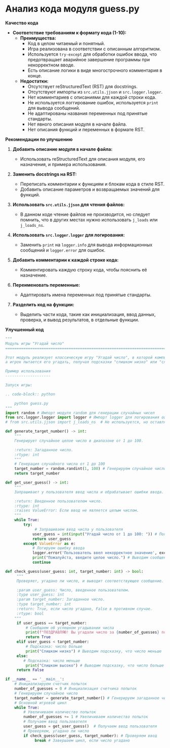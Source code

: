 # Анализ кода модуля guess.py

**Качество кода**

*   **Соответствие требованиям к формату кода (1-10):**
    -   **Преимущества:**
        *   Код в целом читаемый и понятный.
        *   Игра реализована в соответствии с описанным алгоритмом.
        *   Используется `try-except` для обработки ошибок ввода, что предотвращает аварийное завершение программы при некорректном вводе.
        *   Есть описание логики в виде многострочного комментария в конце.
    -   **Недостатки:**
        *   Отсутствует reStructuredText (RST) для docstrings.
        *   Отсутствуют импорты из `src.utils.jjson` и `src.logger.logger`.
        *   Нет комментариев с описаниями для каждой строки кода.
        *   Не используется логгирование ошибок, используется `print` для вывода сообщений.
        *   Не адаптированы названия переменных под принятые стандарты.
        *   Нет явного описания модуля в начале файла.
        *   Нет описания функций и переменных в формате RST.

**Рекомендации по улучшению**

1.  **Добавить описание модуля в начале файла:**
    *   Использовать reStructuredText для описания модуля, его назначения, и примера использования.

2.  **Заменить docstrings на RST:**
    *   Переписать комментарии к функциям и блокам кода в стиле RST.
    *   Добавить описание параметров и возвращаемых значений для функций.

3.  **Использовать `src.utils.jjson` для чтения файлов:**
    *   В данном коде чтение файлов не производится, но следует помнить, что в других местах нужно использовать `j_loads` или `j_loads_ns`.

4.  **Использовать `src.logger.logger` для логирования:**
    *   Заменить `print` на `logger.info` для вывода информационных сообщений и `logger.error` для ошибок.

5.  **Добавить комментарии к каждой строке кода:**
    *   Комментировать каждую строку кода, чтобы пояснить её назначение.

6.  **Переименовать переменные:**
    *   Адаптировать имена переменных под принятые стандарты.

7.  **Разделить код на функции:**
    *   Выделить части кода, такие как инициализация, ввод данных, проверка, и вывод результатов, в отдельные функции.

**Улучшенный код**

```python
"""
Модуль игры "Угадай число"
=========================================================================================

Этот модуль реализует классическую игру "Угадай число", в которой компьютер загадывает случайное число от 1 до 100,
а игрок пытается его угадать, получая подсказки "слишком низко" или "слишком высоко".

Пример использования
--------------------

Запуск игры:

.. code-block:: python

    python guess.py
"""
import random # Импорт модуля random для генерации случайных чисел
from src.logger.logger import logger # Импорт logger для логирования ошибок и информационных сообщений
# from src.utils.jjson import j_loads_ns  # Не используется, но оставляем для соответствия требованиям

def generate_target_number() -> int:
    """
    Генерирует случайное целое число в диапазоне от 1 до 100.

    :return: Загаданное число.
    :rtype: int
    """
    # Генерация случайного числа от 1 до 100
    target_number = random.randint(1, 100) # Генерируем случайное число в диапазоне от 1 до 100 включительно
    return target_number

def get_user_guess() -> int:
    """
    Запрашивает у пользователя ввод числа и обрабатывает ошибки ввода.

    :return: Введенное пользователем число.
    :rtype: int
    :raises ValueError: Если ввод не является целым числом.
    """
    while True:
        try:
             # Запрашиваем ввод числа у пользователя
            user_guess = int(input("Угадай число от 1 до 100: ")) # Пользователь вводит число
            return user_guess
        except ValueError as e:
            # Логируем ошибку ввода
            logger.error('Пользователь ввел некорректное значение', exc_info=e) # Регистрируем ошибку в случае ввода неверного значения
            print("Пожалуйста, введите целое число.") # Выводим сообщение об ошибке
            continue

def check_guess(user_guess: int, target_number: int) -> bool:
     """
     Проверяет, угадано ли число, и выводит соответствующее сообщение.

     :param user_guess: Число, введенное пользователем.
     :type user_guess: int
     :param target_number: Загаданное число.
     :type target_number: int
     :return: True, если число угадано, False в противном случае.
     :rtype: bool
    """
     if user_guess == target_number:
         # Сообщаем об успешном угадывании числа
         print(f"ПОЗДРАВЛЯЮ! Вы угадали число за {number_of_guesses} попыток!") # Сообщаем о победе
         return True
     elif user_guess < target_number:
         # Подсказка: число больше
         print("Слишком низко") # Выводим подсказку, что число меньше
     else:
        # Подсказка: число меньше
         print("Слишком высоко") # Выводим подсказку, что число больше
     return False

if __name__ == '__main__':
    # Инициализируем счетчик попыток
    number_of_guesses = 0 # Инициализация счетчика попыток
    # Генерируем случайное число
    target_number = generate_target_number() # Генерируем загаданное число
    # Основной игровой цикл
    while True:
        # Увеличиваем количество попыток
        number_of_guesses += 1 # Увеличиваем количество попыток
        # Получаем ввод пользователя
        user_guess = get_user_guess()  # Получаем ввод пользователя
        # Проверяем, угадано ли число
        if check_guess(user_guess, target_number): # Проверяем ввод
             break # Завершаем цикл, если число угадано
```
